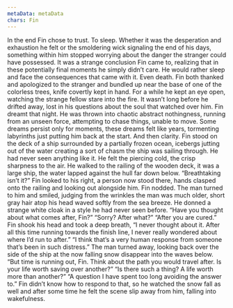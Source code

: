 ```yaml
---
metaData: metaData
chars: Fin
---
```


In the end Fin chose to trust.
To sleep. 
Whether it was the desperation and exhaustion he felt or the smoldering wick signaling the end of his days, something within him stopped worrying about the danger the stranger could have possessed. It was a strange conclusion Fin came to, realizing that in these potentially final moments he simply didn’t care. He would rather sleep and face the consequences that came with it. 
Even death.
Fin both thanked and apologized to the stranger and bundled up near the base of one of the colorless trees, knife covertly kept in hand. For a while he kept an eye open, watching the strange fellow stare into the fire. It wasn’t long before he drifted away, lost in his questions about the soul that watched over him.
Fin dreamt that night. He was thrown into chaotic abstract nothingness, running from an unseen force, attempting to chase things, unable to move. Some dreams persist only for moments, these dreams felt like years, tormenting labyrinths just putting him back at the start. 
And then clarity. 
Fin stood on the deck of a ship surrounded by a partially frozen ocean, icebergs jutting out of the water creating a sort of chasm the ship was sailing through. He had never seen anything like it. He felt the piercing cold, the crisp sharpness to the air. He walked to the railing of the wooden deck, it was a large ship, the water lapped against the hull far down below. 
“Breathtaking isn’t it?”
Fin looked to his right, a person now stood there, hands clasped onto the railing and looking out alongside him. Fin nodded. 
The man turned to him and smiled, judging from the wrinkles the man was much older, short gray hair atop his head waved softly from the sea breeze. He donned a strange white cloak in a style he had never seen before. “Have you thought about what comes after, Fin?”
“Sorry? After what?”
“After you are cured.”
Fin shook his head and took a deep breath, “I never thought about it. After all this time running towards the finish line, I never really wondered about where I’d run to after.” 
“I think that’s a very human response from someone that’s been in such distress.” The man turned away, looking back over the side of the ship at the now falling snow disappear into the waves below. “But time is running out, Fin. Think about the path you would travel after. Is your life worth saving over another?”
“Is there such a thing? A life worth more than another?”
“A question I have spent too long avoiding the answer to.”
Fin didn’t know how to respond to that, so he watched the snow fall as well and after some time he felt the scene slip away from him, falling into wakefulness.